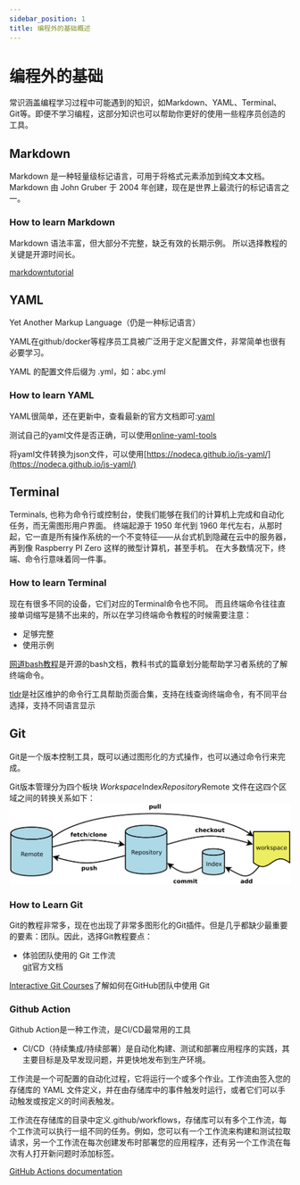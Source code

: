 ```yaml
---
sidebar_position: 1
title: 编程外的基础概述
---
```


# 编程外的基础

常识涵盖编程学习过程中可能遇到的知识，如Markdown、YAML、Terminal、Git等。即便不学习编程，这部分知识也可以帮助你更好的使用一些程序员创造的工具。

## Markdown

Markdown 是一种轻量级标记语言，可用于将格式元素添加到纯文本文档。 Markdown 由 John Gruber 于 2004 年创建，现在是世界上最流行的标记语言之一。

### How to learn Markdown

Markdown 语法丰富，但大部分不完整，缺乏有效的长期示例。 所以选择教程的关键是开源时间长。

[markdowntutorial](https://www.markdowntutorial.com/)

## YAML

Yet Another Markup Language（仍是一种标记语言）

YAML在github/docker等程序员工具被广泛用于定义配置文件，非常简单也很有必要学习。

YAML 的配置文件后缀为 .yml，如：abc.yml

### How to learn YAML

YAML很简单，还在更新中，查看最新的官方文档即可:[yaml](https://yaml.org/)

测试自己的yaml文件是否正确，可以使用[online-yaml-tools](https://onlineyamltools.com/validate-yaml)

将yaml文件转换为json文件，可以使用[https://nodeca.github.io/js-yaml/](https://nodeca.github.io/js-yaml/)

## Terminal

Terminals, 也称为命令行或控制台，使我们能够在我们的计算机上完成和自动化任务，而无需图形用户界面。 终端起源于 1950 年代到 1960 年代左右，从那时起，它一直是所有操作系统的一个不变特征——从台式机到隐藏在云中的服务器，再到像 Raspberry PI Zero 这样的微型计算机，甚至手机。 在大多数情况下，终端、命令行意味着同一件事。

### How to learn Terminal

现在有很多不同的设备，它们对应的Terminal命令也不同。 而且终端命令往往直接单词缩写是猜不出来的，所以在学习终端命令教程的时候需要注意：

- 足够完整
- 使用示例

[网道bash教程](https://wangdoc.com/bash/intro)是开源的bash文档，教科书式的篇章划分能帮助学习者系统的了解终端命令。

[tldr](https://tldr.inbrowser.app/)是社区维护的命令行工具帮助页面合集，支持在线查询终端命令，有不同平台选择，支持不同语言显示

## Git

Git是一个版本控制工具，既可以通过图形化的方式操作，也可以通过命令行来完成。

Git版本管理分为四个板块
*Workspace*Index*Repository*Remote
文件在这四个区域之间的转换关系如下：
![GitImage](/2023/GitImage.png)

### How to Learn Git

Git的教程非常多，现在也出现了非常多图形化的Git插件。但是几乎都缺少最重要的要素：团队。因此，选择Git教程要点：

- 体验团队使用的 Git 工作流  
[git](https://git-scm.com/docs)官方文档

[Interactive Git Courses](https://ooloo.io/project/github-flow/mindset)了解如何在GitHub团队中使用 Git

### Github Action

Github Action是一种工作流，是CI/CD最常用的工具

- CI/CD（持续集成/持续部署）是自动化构建、测试和部署应用程序的实践，其主要目标是及早发现问题，并更快地发布到生产环境。

工作流是一个可配置的自动化过程，它将运行一个或多个作业。工作流由签入您的存储库的 YAML 文件定义，并在由存储库中的事件触发时运行，或者它们可以手动触发或按定义的时间表触发。

工作流在存储库的目录中定义.github/workflows，存储库可以有多个工作流，每个工作流可以执行一组不同的任务。例如，您可以有一个工作流来构建和测试拉取请求，另一个工作流在每次创建发布时部署您的应用程序，还有另一个工作流在每次有人打开新问题时添加标签。

[GitHub Actions documentation](https://docs.github.com/en/actions)
